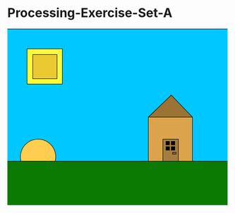 # Processing-Exercise-Set-A
![Minkraft house xd](https://github.com/nikdotexe/Processing-Exercise-Set-A/blob/master/minkraft.PNG)
